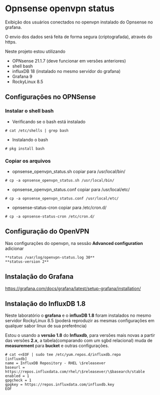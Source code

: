 # Opnsense openvpn status

Exibição dos usuários conectados no openvpn instalado do Opnsense no grafana.

O envio dos dados será feita de forma segura (criptografada), através do https.

Neste projeto estou utilizando 

* OPNsense 21.1.7 (deve funcionar em versões anteriores)
* shell bash
* influxDB 18 (instalado no mesmo servidor do grafana)
* Grafana 9
* RockyLinux 8.5

## Configurações no OPNSense

### Instalar o shell bash 

- Verificando se o bash está instalado

`# cat /etc/shells | grep bash`

- Instalando o bash

`# pkg install bash`

### Copiar os arquivos

* opnsense_openvpn_status.sh copiar para /usr/local/bin/

`# cp -a opnsense_openvpn_status.sh /usr/local/bin/`

* opnsense_openvpn_status.conf copiar para /usr/local/etc/

`# cp -a opnsense_openvpn_status.conf /usr/local/etc/`

* opnsense-status-cron copiar para /etc/cron.d/

`# cp -a opnsense-status-cron /etc/cron.d/` 

## Configuração do OpenVPN

Nas configurações do openvpn, na sessão **Advanced configuration** adicionar 

```
**status /var/log/openvpn-status.log 30**
**status-version 2**
```

## Instalação do Grafana

https://grafana.com/docs/grafana/latest/setup-grafana/installation/

## Instalação do InfluxDB 1.8

Neste laboratório o **grafana** e o **influxDB 1.8** foram instalados no mesmo servidor RockyLinux 8.5 (poderá reproduzir as mesmas configurações em qualquer sabor linux de sua preferência)

Estou o usando a **versão 1.8** do **Influxdb**, para versões mais novas a partir das versões **2.x**, a tabela(comparando com um sgbd relacional) muda de **measurement** para **bucket** e outras configurações.


```
# cat <<EOF | sudo tee /etc/yum.repos.d/influxdb.repo
[influxdb]
name = InfluxDB Repository - RHEL \$releasever
baseurl = https://repos.influxdata.com/rhel/\$releasever/\$basearch/stable
enabled = 1
gpgcheck = 1
gpgkey = https://repos.influxdata.com/influxdb.key
EOF
```





